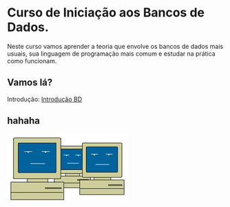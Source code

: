 # Curso de Iniciação aos Bancos de Dados.
Neste curso vamos aprender a teoria que envolve os bancos de dados mais usuais, sua linguagem de programação mais comum e estudar na prática como funcionam.
## Vamos lá?
Introdução: [Introdução BD](https://github.com/ERONILDOJUNIOR/SQL-introdu-o/blob/main/AULAS/introduçãoSQL.md)
## hahaha
![computer](https://github.com/ERONILDOJUNIOR/SQL-introdu-o/blob/main/imagens/computadores.gif.opdownload)
